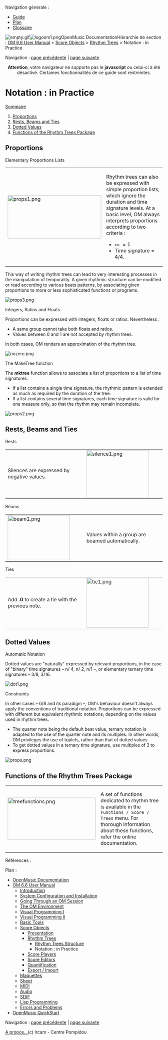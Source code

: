 <div id="tplf" class="tplPage">

<div id="tplh">

<span class="hidden">Navigation générale : </span>

  - [<span>Guide</span>](OM-Documentation.md)
  - [<span>Plan</span>](OM-Documentation_1.md)
  - [<span>Glossaire</span>](OM-Documentation_2.md)

</div>

<div id="tplt">

![empty.gif](../tplRes/page/empty.gif)![logoom1.png](../res/logoom1.png)<span class="tplTi">OpenMusic
Documentation</span><span class="sw_outStack_navRoot"><span class="hidden">Hiérarchie
de section : </span>[<span>OM 6.6 User
Manual</span>](OM-User-Manual.md)<span class="stkSep"> \>
</span>[<span>Score
Objects</span>](ScoreObjects.md)<span class="stkSep"> \>
</span>[<span>Rhythm Trees</span>](RT.md)<span class="stkSep"> \>
</span><span class="stkSel_yes"><span>Notation : in
Practice</span></span></span>

</div>

<div class="tplNav">

<span class="hidden">Navigation : </span>[<span>page
précédente</span>](RT1.md "page précédente(Rhythm Trees Structure)")<span class="hidden">
| </span>[<span>page
suivante</span>](ScorePlayer.md "page suivante(Score Players)")

</div>

<div id="tplc" class="tplc_out_yes">

<div style="text-align: center;">

**Attention**, votre navigateur ne supporte pas le **javascript** ou
celui-ci à été désactivé. Certaines fonctionnalités de ce guide sont
restreintes.

</div>

<div class="headCo">

# <span>Notation : in Practice</span>

<div class="headCo_co">

<div class="secOutFra">

<div class="secOutTi">

[<span>Sommaire </span>](#)

</div>

<div class="secOutUi">

1.  [Proportions](#eeN6)
2.  [Rests, Beams and Ties](#eeNd7)
3.  [Dotted Values](#eeN173)
4.  [Functions of the Rhythm Trees Package](#eeN1cf)

</div>

</div>

<div>

<div class="part">

## <span>Proportions</span>

<div class="part_co">

<div class="infobloc">

<div class="infobloc_ti">

<span>Elementary Proportions Lists</span>

</div>

<div class="txtRes">

<table>
<colgroup>
<col style="width: 50%" />
<col style="width: 50%" />
</colgroup>
<tbody>
<tr class="odd">
<td><div class="caption">
<div class="caption_co">
<img src="../res/props1.png" width="299" height="138" alt="props1.png" />
</div>
</div></td>
<td><div class="dk_txtRes_txt txt">
<p>Rhythm trees can also be expressed with simple proportion lists, which ignore the duration and time signature levels. At a basic level, OM always interprets proportions according to two criteria :</p>
<ul>
<li><span> <span class="iconButton_tim"><img src="../res/ronde_icon.png" class="sfile_icon-png_icon-gif_icon" width="21" height="13" alt="ronde_icon.png" /></span> = 1</span></li>
<li><span>Time signature = 4/4.</span></li>
</ul>
</div></td>
</tr>
</tbody>
</table>

</div>

<div class="txt">

This way of writing rhythm trees can lead to very interesting processes
in the manipulation of temporality. A given rhythmic structure can be
modified or read according to various beats patterns, by associating
given proportions to more or less sophisticated functions or programs.

</div>

<div class="caption">

<div class="caption_co">

![props3.png](../res/props3.png)

</div>

</div>

</div>

<div class="bloc example">

<div class="bloc_ti example_ti">

<span>Integers, Ratios and Floats</span>

</div>

<div class="txt">

Proportions can be expressed with integers, floats or ratios.
Nevertheless :

  - <span>A same group cannot take both floats and ratios. </span>
  - <span>Values between 0 and 1 are not accepted by rhythm trees.
    </span>

In both cases, OM renders an approximation of the rhythm tree.

</div>

<div class="caption">

<div class="caption_co">

![nozero.png](../res/nozero.png)

</div>

</div>

</div>

<div class="infobloc">

<div class="infobloc_ti">

<span>The MakeTree function</span>

</div>

<div class="txt">

The **mktree** function allows to associate a list of proportions to a
list of time signatures.

  - <span>If a list contains a single time signature, the rhythmic
    pattern is extended as much as required by the duration of the
    tree.</span>
  - <span> If a list contains several time signatures, each time
    signature is valid for one measure only, so that the rhythm may
    remain incomplete. </span>

</div>

<div class="caption">

<div class="caption_co">

![props2.png](../res/props2.png)

</div>

</div>

</div>

</div>

</div>

<div class="part">

## <span>Rests, Beams and Ties</span>

<div class="part_co">

<div class="infobloc">

<div class="infobloc_ti">

<span>Rests</span>

</div>

<div class="txtRes">

<table>
<colgroup>
<col style="width: 50%" />
<col style="width: 50%" />
</colgroup>
<tbody>
<tr class="odd">
<td><div class="dk_txtRes_txt txt">
<p>Silences are expressed by negative values.</p>
</div></td>
<td><div class="caption">
<div class="caption_co">
<img src="../res/silence1.png" width="200" height="151" alt="silence1.png" />
</div>
</div></td>
</tr>
</tbody>
</table>

</div>

</div>

<div class="infobloc">

<div class="infobloc_ti">

<span>Beams</span>

</div>

<div class="txtRes">

<table>
<colgroup>
<col style="width: 50%" />
<col style="width: 50%" />
</colgroup>
<tbody>
<tr class="odd">
<td><div class="caption">
<div class="caption_co">
<img src="../res/beam1.png" width="198" height="144" alt="beam1.png" />
</div>
</div></td>
<td><div class="dk_txtRes_txt txt">
<p>Values within a group are beamed automatically.</p>
</div></td>
</tr>
</tbody>
</table>

</div>

</div>

<div class="infobloc">

<div class="infobloc_ti">

<span>Ties</span>

</div>

<div class="txtRes">

<table>
<colgroup>
<col style="width: 50%" />
<col style="width: 50%" />
</colgroup>
<tbody>
<tr class="odd">
<td><div class="dk_txtRes_txt txt">
<p>Add <strong>.0</strong> to create a tie with the previous note.</p>
</div></td>
<td><div class="caption">
<div class="caption_co">
<img src="../res/tie1.png" width="199" height="159" alt="tie1.png" />
</div>
</div></td>
</tr>
</tbody>
</table>

</div>

</div>

</div>

</div>

<div class="part">

## <span>Dotted Values</span>

<div class="part_co">

<div class="infobloc">

<div class="infobloc_ti">

<span>Automatic Notation</span>

</div>

<div class="txt">

Dotted values are "naturally" expressed by relevant proportions, in the
case of "binary" time signatures – n/ 4, n/ 2, n/1 –, or elementary
ternary time signatures – 3/8, 3/16.

</div>

<div class="caption">

<div class="caption_co">

![dot1.png](../res/dot1.png)

</div>

</div>

</div>

<div class="infobloc">

<div class="infobloc_ti">

<span>Constraints</span>

</div>

<div class="txt">

In other cases – 6/8 and its paradigm –, OM's behaviour doesn't always
apply the conventions of traditional notation. Proportions can be
expressed with different but equivalent rhythmic notations, depending on
the values used in rhythm trees.

  - <span>The quarter note being the default beat value, ternary
    notation is adapted to the use of the quarter note and its
    multiples. In other words, OM privileges the use of tuplets, rather
    than that of dotted values.</span>
  - <span>To get dotted values in a ternary time signature, use
    multiples of 3 to express proportions. </span>

</div>

<div class="caption">

<div class="caption_co">

![props.png](../res/props.png)

</div>

</div>

</div>

</div>

</div>

<div class="part">

## <span>Functions of the Rhythm Trees Package</span>

<div class="part_co">

<div class="infobloc">

<div class="txtRes">

<table>
<colgroup>
<col style="width: 50%" />
<col style="width: 50%" />
</colgroup>
<tbody>
<tr class="odd">
<td><div class="caption">
<div class="caption_co">
<img src="../res/treefunctions.png" width="281" height="134" alt="treefunctions.png" />
</div>
</div></td>
<td><div class="dk_txtRes_txt txt">
<p>A set of functions dedicated to rhythm tree is available in the <code class="menuPath_tl">Functions / Score / Trees</code> menu. For thorough information about these functions, refer the online documentation.</p>
</div></td>
</tr>
</tbody>
</table>

</div>

</div>

</div>

</div>

</div>

</div>

</div>

<span class="hidden">Références : </span>

</div>

<div id="tplo" class="tplo_out_yes">

<div class="tplOTp">

<div class="tplOBm">

<div id="mnuFrm">

<span class="hidden">Plan :</span>

<div id="mnuFrmUp" onmouseout="menuScrollTiTask.fSpeed=0;" onmouseover="if(menuScrollTiTask.fSpeed&gt;=0) {menuScrollTiTask.fSpeed=-2; scTiLib.addTaskNow(menuScrollTiTask);}" onclick="menuScrollTiTask.fSpeed-=2;" style="display: none;">

<span id="mnuFrmUpLeft">[](#)</span><span id="mnuFrmUpCenter"></span><span id="mnuFrmUpRight"></span>

</div>

<div id="mnuScroll">

  - [<span>OpenMusic Documentation</span>](OM-Documentation.md)
  - [<span>OM 6.6 User Manual</span>](OM-User-Manual.md)
      - [<span>Introduction</span>](00-Sommaire.md)
      - [<span>System Configuration and
        Installation</span>](Installation.md)
      - [<span>Going Through an OM Session</span>](Goingthrough.md)
      - [<span>The OM Environment</span>](Environment.md)
      - [<span>Visual Programming I</span>](BasicVisualProgramming.md)
      - [<span>Visual Programming
        II</span>](AdvancedVisualProgramming.md)
      - [<span>Basic Tools</span>](BasicObjects.md)
      - [<span>Score Objects</span>](ScoreObjects.md)
          - [<span>Presentation</span>](Score-Objects-Intro.md)
          - [<span>Rhythm Trees</span>](RT.md)
              - [<span>Rhythm Trees Structure</span>](RT1.md)
              - <span id="i4" class="outLeftSel_yes"><span>Notation : in
                Practice</span></span>
          - [<span>Score Players</span>](ScorePlayer.md)
          - [<span>Score Editors</span>](ScoreEditors.md)
          - [<span>Quantification</span>](Quantification.md)
          - [<span>Export / Import</span>](ImportExport.md)
      - [<span>Maquettes</span>](Maquettes.md)
      - [<span>Sheet</span>](Sheet.md)
      - [<span>MIDI</span>](MIDI.md)
      - [<span>Audio</span>](Audio.md)
      - [<span>SDIF</span>](SDIF.md)
      - [<span>Lisp Programming</span>](Lisp.md)
      - [<span>Errors and Problems</span>](errors.md)
  - [<span>OpenMusic QuickStart</span>](QuickStart-Chapters.md)

</div>

<div id="mnuFrmDown" onmouseout="menuScrollTiTask.fSpeed=0;" onmouseover="if(menuScrollTiTask.fSpeed&lt;=0) {menuScrollTiTask.fSpeed=2; scTiLib.addTaskNow(menuScrollTiTask);}" onclick="menuScrollTiTask.fSpeed+=2;" style="display: none;">

<span id="mnuFrmDownLeft">[](#)</span><span id="mnuFrmDownCenter"></span><span id="mnuFrmDownRight"></span>

</div>

</div>

</div>

</div>

</div>

<div class="tplNav">

<span class="hidden">Navigation : </span>[<span>page
précédente</span>](RT1.md "page précédente(Rhythm Trees Structure)")<span class="hidden">
| </span>[<span>page
suivante</span>](ScorePlayer.md "page suivante(Score Players)")

</div>

<div id="tplb">

[<span>A propos...</span>](OM-Documentation_3.md)(c) Ircam - Centre
Pompidou

</div>

</div>
